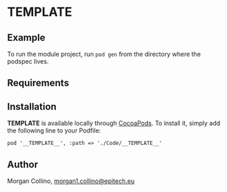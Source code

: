 # __TEMPLATE__

## Example

To run the module project,  run `pod gen` from the directory where the podspec lives.

## Requirements

## Installation

__TEMPLATE__ is available locally through [CocoaPods](https://cocoapods.org). To install
it, simply add the following line to your Podfile:

```
pod '__TEMPLATE__', :path => './Code/__TEMPLATE__'
```

## Author

Morgan Collino, morgan1.collino@epitech.eu
